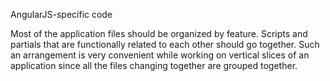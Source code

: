 AngularJS-specific code

Most of the application files should be organized by feature. Scripts and
partials that are functionally related to each other should go together. Such
an arrangement is very convenient while working on vertical slices of an
application since all the files changing together are grouped together.